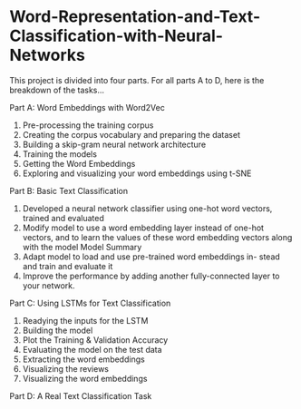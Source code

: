 # Word-Representation-and-Text-Classification-with-Neural-Networks
This project is divided into four parts. For all parts A to D, here is the breakdown of the tasks...

Part A: Word Embeddings with Word2Vec

1) Pre-processing the training corpus
2) Creating the corpus vocabulary and preparing the dataset
3) Building a skip-gram neural network architecture
4) Training the models
5) Getting the Word Embeddings
6) Exploring and visualizing your word embeddings using t-SNE

Part B: Basic Text Classification

1) Developed a neural network classifier using one-hot word vectors, trained and evaluated
2) Modify model to use a word embedding layer instead of one-hot vectors, and to learn the values of these word embedding vectors along with the model Model Summary
3) Adapt model to load and use pre-trained word embeddings in- stead and train and evaluate it
4) Improve the performance by adding another fully-connected layer to your network. 

Part C: Using LSTMs for Text Classification

1) Readying the inputs for the LSTM
2) Building the model
3) Plot the Training & Validation Accuracy
4) Evaluating the model on the test data
5) Extracting the word embeddings
6) Visualizing the reviews
7) Visualizing the word embeddings


Part D: A Real Text Classification Task
